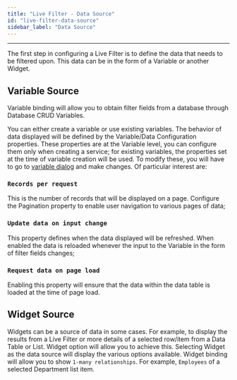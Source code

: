```yaml
---
title: "Live Filter - Data Source"
id: "live-filter-data-source"
sidebar_label: "Data Source"
---
```

---

The first step in configuring a Live Filter is to define the data that needs to be filtered upon. This data can be in the form of a Variable or another Widget.

## Variable Source

Variable binding will allow you to obtain filter fields from a database through Database CRUD Variables.

You can either create a variable or use existing variables. The behavior of data displayed will be defined by the Variable/Data Configuration properties. These properties are at the Variable level, you can configure them only when creating a service; for existing variables, the properties set at the time of variable creation will be used. To modify these, you will have to go to [variable dialog](/learn/assets/var_sel.png) and make changes. Of particular interest are:

### `Records per request`
This is the number of records that will be displayed on a page. Configure the Pagination property to enable user navigation to various pages of data;
### `Update data on input change`
This property defines when the data displayed will be refreshed. When enabled the data is reloaded whenever the input to the Variable in the form of filter fields changes;
### `Request data on page load`
Enabling this property will ensure that the data within the data table is loaded at the time of page load.

## Widget Source

Widgets can be a source of data in some cases. For example, to display the results from a Live Filter or more details of a selected row/item from a Data Table or List. Widget option will allow you to achieve this. Selecting Widget as the data source will display the various options available. Widget binding will allow you to show `1-many relationships`. For example, `Employees` of a selected Department list item.

